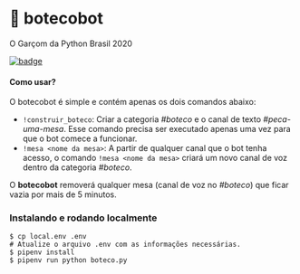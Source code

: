 # 🍻 botecobot
O Garçom da Python Brasil 2020

[![badge](https://img.shields.io/static/v1?label=Discord&message=Add%20to%20Server&color=blueviolet&logo=discord)](https://discord.com/api/oauth2/authorize?client_id=773865304479629323&permissions=3152&scope=bot)

#### Como usar?

O botecobot é simple e contém apenas os dois comandos abaixo:

- `!construir_boteco`: Criar a categoria *#boteco* e o canal de texto *#peca-uma-mesa*. Esse comando precisa ser executado apenas uma vez para que o bot comece a funcionar.
- `!mesa <nome da mesa>`: A partir de qualquer canal que o bot tenha acesso, o comando `!mesa <nome da mesa>` criará um novo canal de voz dentro da categoria *#boteco*.

O **botecobot** removerá qualquer mesa (canal de voz no *#boteco*) que ficar vazia por mais de 5 minutos.

### Instalando e rodando localmente

```
$ cp local.env .env
# Atualize o arquivo .env com as informações necessárias.
$ pipenv install
$ pipenv run python boteco.py
```
